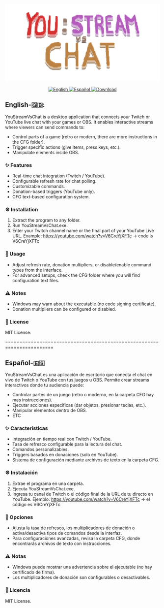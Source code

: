 <div align="center">
  
![ui](/res/Titlegit.png)
  
</div>
<p align="center">
  <a href="#english-">
    <img src="res/english_pixel.png" alt="English" />
  </a>
  <a href="#español-">
    <img src="res/spanish_pixel.png" alt="Español" />
  </a>
  <a href="https://github.com/tuusuario/youstreamvschat/releases/latest">
    <img src="res/download_pixel.png" alt="Download" />
  </a>
</p>

## English-🇬🇧:
YouStreamVsChat is a desktop application that connects your Twitch or YouTube live chat with your games or OBS.
It enables interactive streams where viewers can send commands to:

- Control parts of a game (retro or modern, there are more instructions in the CFG folder).
- Trigger specific actions (give items, press keys, etc.).
- Manipulate elements inside OBS.

### ✨ Features

- Real-time chat integration (Twitch / YouTube).
- Configurable refresh rate for chat polling.
- Customizable commands.
- Donation-based triggers (YouTube only).
- CFG text-based configuration system.

### ⚙️ Installation

1. Extract the program to any folder.
2. Run YouStreamVsChat.exe.
3. Enter your Twitch channel name or the final part of your YouTube Live URL. Example: https://youtube.com/watch?v=V6CreYjXFTc → code is V6CreYjXFTc

### 🚀 Usage

- Adjust refresh rate, donation multipliers, or disable/enable command types from the interface.
- For advanced setups, check the CFG folder where you will find configuration text files.

### ⚠️ Notes

- Windows may warn about the executable (no code signing certificate).
- Donation multipliers can be configured or disabled.

### 📜 License

 MIT License.
 
=======================================================================

## Español-🇪🇸

YouStreamVsChat es una aplicación de escritorio que conecta el chat en vivo de Twitch o YouTube con tus juegos u OBS.
Permite crear streams interactivos donde tu audiencia puede:

- Controlar partes de un juego (retro o moderno, en la carpeta CFG hay mas instrucciones).
- Ejecutar acciones específicas (dar objetos, presionar teclas, etc.).
- Manipular elementos dentro de OBS.
- ETC

### ✨ Características

- Integración en tiempo real con Twitch / YouTube.
- Tasa de refresco configurable para la lectura del chat.
- Comandos personalizables.
- Triggers basados en donaciones (solo en YouTube).
- Sistema de configuración mediante archivos de texto en la carpeta CFG.

### ⚙️ Instalación

1. Extrae el programa en una carpeta.
2. Ejecuta YouStreamVsChat.exe.
3. Ingresa tu canal de Twitch o el código final de la URL de tu directo en YouTube. Ejemplo: https://youtube.com/watch?v=V6CreYjXFTc → el código es V6CreYjXFTc

### 🚀 Opciones

- Ajusta la tasa de refresco, los multiplicadores de donación o activa/desactiva tipos de comandos desde la interfaz.
- Para configuraciones avanzadas, revisa la carpeta CFG, donde encontrarás archivos de texto con instrucciones.

### ⚠️ Notas

- Windows puede mostrar una advertencia sobre el ejecutable (no hay certificado de firma).
- Los multiplicadores de donación son configurables o desactivables.

### 📜 Licencia

MIT License.
